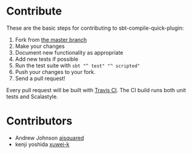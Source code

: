 # Contribute
These are the basic steps for contributing to sbt-compile-quick-plugin:

1. Fork from [the master branch](https://github.com/etsy/sbt-compile-quick-plugin)
2. Make your changes
3. Document new functionality as appropriate
4. Add new tests if possible
5. Run the test suite with `sbt "^ test" "^ scripted"`
6. Push your changes to your fork.
7. Send a pull request!

Every pull request will be built with [Travis CI](https://travis-ci.org/etsy/sbt-compile-quick-plugin).  The CI build runs both unit tests and Scalastyle.

# Contributors
- Andrew Johnson [ajsquared](https://github.com/ajsquared)
- kenji yoshida [xuwei-k](https://github.com/xuwei-k)
